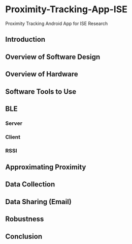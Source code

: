 # Proximity-Tracking-App-ISE
Proximity Tracking Android App for ISE Research


## Introduction

## Overview of Software Design

## Overview of Hardware

## Software Tools to Use

## BLE

### Server

### Client

### RSSI

## Approximating Proximity

## Data Collection

## Data Sharing (Email)

## Robustness

## Conclusion
